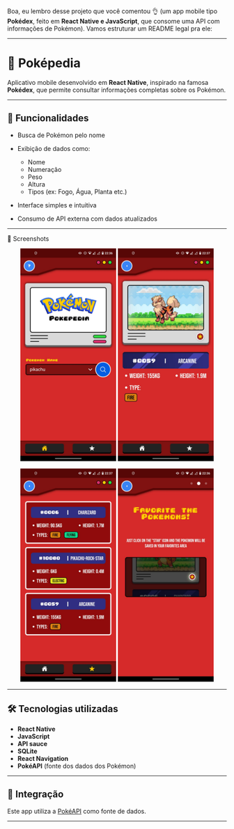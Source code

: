 Boa, eu lembro desse projeto que você comentou 👌 (um app mobile tipo **Pokédex**, feito em **React Native e JavaScript**, que consome uma API com informações de Pokémon). Vamos estruturar um README legal pra ele:

---

# 🔴 Poképedia

Aplicativo mobile desenvolvido em **React Native**, inspirado na famosa **Pokédex**, que permite consultar informações completas sobre os Pokémon.

---

## 🚀 Funcionalidades

* Busca de Pokémon pelo nome
* Exibição de dados como:

  * Nome
  * Numeração
  * Peso
  * Altura
  * Tipos (ex: Fogo, Água, Planta etc.)
* Interface simples e intuitiva
* Consumo de API externa com dados atualizados

---

📸 Screenshots
<p align="center">
  <img src="./assets/readmeImages/home.jpeg" alt="Tela Inicial do app" width="220"/>
  <img src="./assets/readmeImages/overview.jpeg" alt="Tela Com os detalhes do pokemon" width="220"/>
</p>

<p align="center">
  <img src="./assets/readmeImages/favorites.jpeg" alt="Tela de listagem dos pokemons favoritados" width="220"/>
  <img src="./assets/readmeImages/help.jpeg" alt="Tela de ajuda" width="220"/>
</p>

---

## 🛠️ Tecnologias utilizadas

* **React Native**
* **JavaScript**
* **API sauce**
* **SQLite**
* **React Navigation** 
* **PokéAPI** (fonte dos dados dos Pokémon)

---

## 📡 Integração

Este app utiliza a [PokéAPI](https://pokeapi.co/) como fonte de dados.

---
